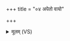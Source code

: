 +++
title = "०४ अपेतो वायो"

+++
<details><summary>मूलम् (VS)</summary>

अपे॒तो वा॑यो सवि॒ता च॑ दुष्कृ॒तमप॒ रक्षां॑सि॒ शिमि॑दां च सेधतम्। सं ह्यू॒३॒॑र्जया॑ सृ॒जथः॒ सं बले॑न॒ तौ नो॑ मुञ्चत॒मंह॑सः ॥
</details>